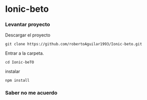 # Ionic-beto

### Levantar proyecto
Descargar el proyecto
```
git clone https://github.com/robertoAguilar1993/Ionic-beto.git
```

Entrar a la carpeta.
```
cd Ionic-beTO
```

instalar
```
npm install
```


### Saber no me acuerdo
